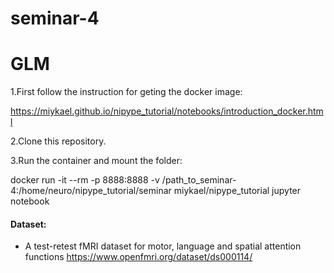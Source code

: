 # seminar-4

# GLM


1.First follow the instruction for geting the docker image:

https://miykael.github.io/nipype_tutorial/notebooks/introduction_docker.html

2.Clone this repository.

3.Run the container and mount the folder:

docker run -it --rm -p 8888:8888 -v /path_to_seminar-4:/home/neuro/nipype_tutorial/seminar miykael/nipype_tutorial jupyter notebook 

#### Dataset:
* A test-retest fMRI dataset for motor, language and spatial attention functions https://www.openfmri.org/dataset/ds000114/